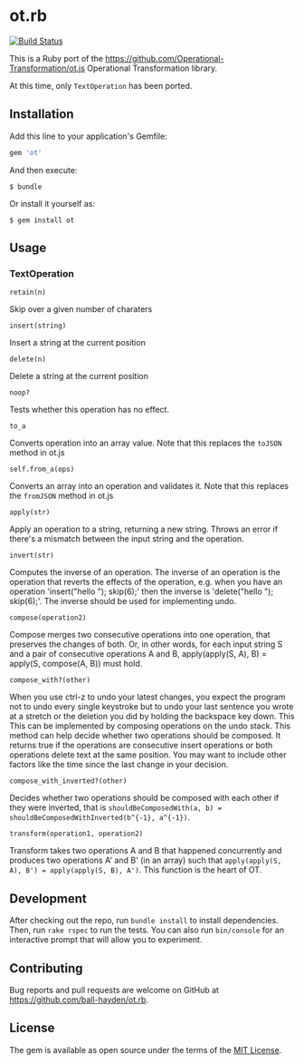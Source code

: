 # ot.rb

[![Build Status](https://travis-ci.org/ball-hayden/ot.rb.svg)](https://travis-ci.org/ball-hayden/ot.rb)

This is a Ruby port of the <https://github.com/Operational-Transformation/ot.js>
Operational Transformation library.

At this time, only `TextOperation` has been ported.

## Installation

Add this line to your application's Gemfile:

```ruby
gem 'ot'
```

And then execute:

    $ bundle

Or install it yourself as:

    $ gem install ot

## Usage

### TextOperation

`retain(n)`

Skip over a given number of charaters

`insert(string)`

Insert a string at the current position

`delete(n)`

Delete a string at the current position

`noop?`

Tests whether this operation has no effect.

`to_a`

Converts operation into an array value.
Note that this replaces the `toJSON` method in ot.js

`self.from_a(ops)`

Converts an array into an operation and validates it.
Note that this replaces the `fromJSON` method in ot.js

`apply(str)`

Apply an operation to a string, returning a new string. Throws an error if
there's a mismatch between the input string and the operation.

`invert(str)`

Computes the inverse of an operation. The inverse of an operation is the
operation that reverts the effects of the operation, e.g. when you have an
operation 'insert("hello "); skip(6);' then the inverse is 'delete("hello ");
skip(6);'. The inverse should be used for implementing undo.

`compose(operation2)`

Compose merges two consecutive operations into one operation, that
preserves the changes of both. Or, in other words, for each input string S
and a pair of consecutive operations A and B,
apply(apply(S, A), B) = apply(S, compose(A, B)) must hold.

`compose_with?(other)`

When you use ctrl-z to undo your latest changes, you expect the program not
to undo every single keystroke but to undo your last sentence you wrote at
a stretch or the deletion you did by holding the backspace key down. This
This can be implemented by composing operations on the undo stack. This
method can help decide whether two operations should be composed. It
returns true if the operations are consecutive insert operations or both
operations delete text at the same position. You may want to include other
factors like the time since the last change in your decision.

`compose_with_inverted?(other)`

Decides whether two operations should be composed with each other
if they were inverted, that is
`shouldBeComposedWith(a, b) = shouldBeComposedWithInverted(b^{-1}, a^{-1})`.

`transform(operation1, operation2)`

Transform takes two operations A and B that happened concurrently and
produces two operations A' and B' (in an array) such that
`apply(apply(S, A), B') = apply(apply(S, B), A')`. This function is the
heart of OT.

## Development

After checking out the repo, run `bundle install` to install dependencies. Then,
run `rake rspec` to run the tests. You can also run `bin/console` for an
interactive prompt that will allow you to experiment.

## Contributing

Bug reports and pull requests are welcome on GitHub at
<https://github.com/ball-hayden/ot.rb>.

## License

The gem is available as open source under the terms of the
[MIT License](http://opensource.org/licenses/MIT).
